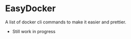 # EasyDocker
A list of docker cli commands to make it easier and prettier.

* Still work in progress
